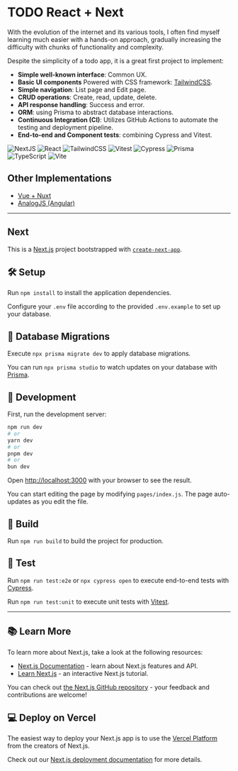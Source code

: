 # TODO React + Next

With the evolution of the internet and its various tools, I often find myself learning much easier with a hands-on approach, gradually increasing the difficulty with chunks of functionality and complexity.

Despite the simplicity of a todo app, it is a great first project to implement:

- **Simple well-known interface**: Common UX.
- **Basic UI components** Powered with CSS framework: [TailwindCSS](https://tailwindcss.com/).
- **Simple navigation**: List page and Edit page.
- **CRUD operations**: Create, read, update, delete.
- **API response handling**: Success and error.
- **ORM**: using Prisma to abstract database interactions.
- **Continuous Integration (CI)**: Utilizes GitHub Actions to automate the testing and deployment pipeline.
- **End-to-end and Component tests**: combining Cypress and Vitest.

![NextJS](https://img.shields.io/badge/-Next.js-000000?style=flat-square&logo=next.js) ![React](https://img.shields.io/badge/-React-61DAFB?style=flat-square&logo=react) ![TailwindCSS](https://img.shields.io/badge/-TailwindCSS-38B2AC?style=flat-square&logo=tailwind-css) ![Vitest](https://img.shields.io/badge/-Vitest-4FC08D?style=flat-square&logo=vitest) ![Cypress](https://img.shields.io/badge/-Cypress-17202C?style=flat-square&logo=cypress) ![Prisma](https://img.shields.io/badge/-Prisma-3982CE?style=flat-square&logo=prisma) ![TypeScript](https://img.shields.io/badge/-TypeScript-3178C6?style=flat-square&logo=typescript) ![Vite](https://img.shields.io/badge/-Vite-646CFF?style=flat-square&logo=vite)

## Other Implementations

- [Vue + Nuxt](https://github.com/elvisvidal/todo-nuxtjs)
- [AnalogJS (Angular)](https://github.com/elvisvidal/todo-analogjs)

---

## Next

This is a [Next.js](https://nextjs.org/) project bootstrapped with [`create-next-app`](https://github.com/vercel/next.js/tree/canary/packages/create-next-app).

## 🛠 Setup

Run `npm install` to install the application dependencies.

Configure your `.env` file according to the provided `.env.example` to set up your database.

## 💽 Database Migrations

Execute `npx prisma migrate dev` to apply database migrations.

You can run `npx prisma studio` to watch updates on your database with [Prisma](https://www.prisma.io/).

## 🚀 Development

First, run the development server:

```bash
npm run dev
# or
yarn dev
# or
pnpm dev
# or
bun dev
```

Open [http://localhost:3000](http://localhost:3000) with your browser to see the result.

You can start editing the page by modifying `pages/index.js`. The page auto-updates as you edit the file.

## 🚀 Build

Run `npm run build` to build the project for production.

## 🧪 Test

Run `npm run test:e2e` or `npx cypress open` to execute end-to-end tests with [Cypress](https://www.cypress.io/).

Run `npm run test:unit` to execute unit tests with [Vitest](https://vitest.dev).

---

## 📚 Learn More

To learn more about Next.js, take a look at the following resources:

- [Next.js Documentation](https://nextjs.org/docs) - learn about Next.js features and API.
- [Learn Next.js](https://nextjs.org/learn) - an interactive Next.js tutorial.

You can check out [the Next.js GitHub repository](https://github.com/vercel/next.js/) - your feedback and contributions are welcome!

## 💻 Deploy on Vercel

The easiest way to deploy your Next.js app is to use the [Vercel Platform](https://vercel.com/new?utm_medium=default-template&filter=next.js&utm_source=create-next-app&utm_campaign=create-next-app-readme) from the creators of Next.js.

Check out our [Next.js deployment documentation](https://nextjs.org/docs/deployment) for more details.

